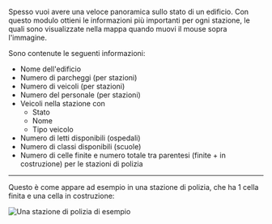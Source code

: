 Spesso vuoi avere una veloce panoramica sullo stato di un edificio.
Con questo modulo ottieni le informazioni più importanti per ogni stazione,
 le quali sono visualizzate nella mappa quando muovi il mouse sopra l'immagine.

Sono contenute le seguenti informazioni:

* Nome dell'edificio
* Numero di parcheggi (per stazioni)
* Numero di veicoli (per stazioni)
* Numero del personale (per stazioni)
* Veicoli nella stazione con
    * Stato
    * Nome
    * Tipo veicolo
* Numero di letti disponibili (ospedali)
* Numero di classi disponibili (scuole)
* Numero di celle finite e numero totale tra parentesi (finite + in costruzione) per le stazioni di polizia

***

Questo è come appare ad esempio in una stazione di polizia, che ha 1 cella finita e una cella in costruzione:

![Una stazione di polizia di esempio](./polizei.png)
